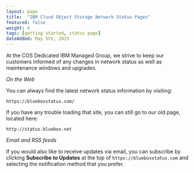 ```yaml
---
layout: page
title:  "IBM Cloud Object Storage Network Status Pages"
featured: false
weight: 4
tags: [getting started, status page]
dateAdded: May 5th, 2015
---
```




At the COS Dedicated IBM Managed Group, we strive to keep our customers informed of any changes in network status as well as maintenance windows and upgrades.


_On the Web_

You can always find the latest network status information by visiting:

```
https://blueboxstatus.com/
```

If you have any trouble loading that site, you can still go to our old page, located here:

```
http://status.bluebox.net
```

_Email and RSS feeds_

If you would also like to receive updates via email, you can subscribe by clicking **Subscribe to Updates** at the top of `https://blueboxstatus.com` and selecting the notification method that you prefer.
